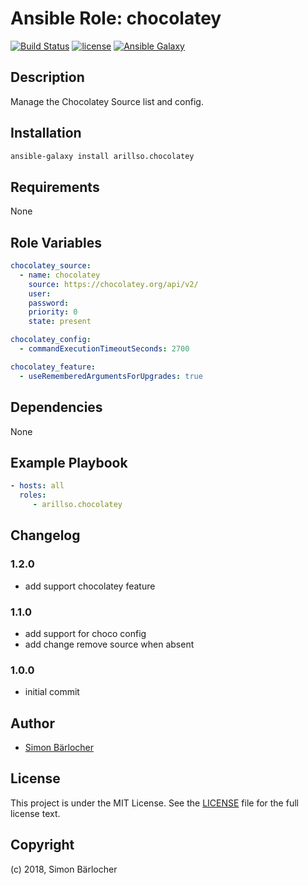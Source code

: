 # Ansible Role: chocolatey

[![Build Status](https://travis-ci.org/arillso/ansible.chocolatey.svg?branch=master)](https://travis-ci.org/arillso/ansible.chocolatey) [![license](https://img.shields.io/github/license/mashape/apistatus.svg)](https://sbaerlo.ch/licence) [![Ansible Galaxy](http://img.shields.io/badge/ansible--galaxy-chocolatey-blue.svg)](https://galaxy.ansible.com/arillso/chocolatey)

## Description

Manage the Chocolatey Source list and config.

## Installation

```bash
ansible-galaxy install arillso.chocolatey
```

## Requirements

None

## Role Variables

```yml
chocolatey_source:
  - name: chocolatey
    source: https://chocolatey.org/api/v2/
    user:
    password:
    priority: 0
    state: present
```

```yml
chocolatey_config:
  - commandExecutionTimeoutSeconds: 2700
```

```yml
chocolatey_feature:
  - useRememberedArgumentsForUpgrades: true
```

## Dependencies

None

## Example Playbook

```yml
- hosts: all
  roles:
     - arillso.chocolatey
```

## Changelog

### 1.2.0

* add support chocolatey feature

### 1.1.0

* add support for choco config
* add change remove source when absent

### 1.0.0

* initial commit

## Author

* [Simon Bärlocher](https://sbaerlocher.ch)

## License

This project is under the MIT License. See the [LICENSE](https://sbaerlo.ch/licence) file for the full license text.

## Copyright

(c) 2018, Simon Bärlocher